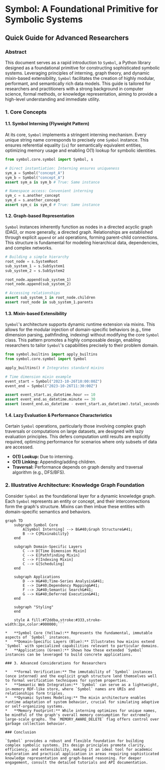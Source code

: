 # Symbol: A Foundational Primitive for Symbolic Systems

## Quick Guide for Advanced Researchers

### Abstract

This document serves as a rapid introduction to `Symbol`, a Python library designed as a foundational primitive for constructing sophisticated symbolic systems. Leveraging principles of interning, graph theory, and dynamic mixin-based extensibility, `Symbol` facilitates the creation of highly modular, performant, and semantically rich data models. This guide is tailored for researchers and practitioners with a strong background in computer science, formal methods, or knowledge representation, aiming to provide a high-level understanding and immediate utility.

### 1. Core Concepts

#### 1.1. Symbol Interning (Flyweight Pattern)

At its core, `Symbol` implements a stringent interning mechanism. Every unique string name corresponds to precisely one `Symbol` instance. This ensures referential equality (`is`) for semantically equivalent entities, optimizing memory usage and enabling O(1) lookup for symbolic identities.

```python
from symbol.core.symbol import Symbol, s

# Direct instantiation: Interning ensures uniqueness
sym_a = Symbol("concept_A")
sym_b = Symbol("concept_A")
assert sym_a is sym_b # True: Same instance

# Namespace access: Convenient interning
sym_c = s.another_concept
sym_d = s.another_concept
assert sym_c is sym_d # True: Same instance
```

#### 1.2. Graph-based Representation

`Symbol` instances inherently function as nodes in a directed acyclic graph (DAG), or more generally, a directed graph. Relationships are established through explicit `append` or `add` operations, forming parent-child connections. This structure is fundamental for modeling hierarchical data, dependencies, and complex networks.

```python
# Building a simple hierarchy
root_node = s.SystemRoot
sub_system_1 = s.SubSystem1
sub_system_2 = s.SubSystem2

root_node.append(sub_system_1)
root_node.append(sub_system_2)

# Accessing relationships
assert sub_system_1 in root_node.children
assert root_node in sub_system_1.parents
```

#### 1.3. Mixin-based Extensibility

`Symbol`'s architecture supports dynamic runtime extension via mixins. This allows for the modular injection of domain-specific behaviors (e.g., time dimension parsing, pathfinding, indexing) without modifying the core `Symbol` class. This pattern promotes a highly composable design, enabling researchers to tailor `Symbol`'s capabilities precisely to their problem domain.

```python
from symbol.builtins import apply_builtins
from symbol.core.symbol import Symbol

apply_builtins() # Integrates standard mixins

# Time dimension mixin example
event_start = Symbol("2023-10-26T10:00:00Z")
event_end = Symbol("2023-10-26T11:30:00Z")

assert event_start.as_datetime.hour == 10
assert event_end.as_datetime.minute == 30
assert (event_end.as_datetime - event_start.as_datetime).total_seconds() == 5400.0 # 1 hour 30 minutes
```

#### 1.4. Lazy Evaluation & Performance Characteristics

Certain `Symbol` operations, particularly those involving complex graph traversals or computations on large datasets, are designed with lazy evaluation principles. This defers computation until results are explicitly required, optimizing performance for scenarios where only subsets of data are accessed.

*   **O(1) Lookup:** Due to interning.
*   **O(1) Linking:** Appending/adding children.
*   **Traversal:** Performance depends on graph density and traversal algorithm (e.g., DFS/BFS).

### 2. Illustrative Architecture: Knowledge Graph Foundation

Consider `Symbol` as the foundational layer for a dynamic knowledge graph. Each `Symbol` represents an entity or concept, and their interconnections form the graph's structure. Mixins can then imbue these entities with domain-specific semantics and behaviors.

```mermaid
graph TD
    subgraph Symbol Core
        A[Symbol Interning] --> B&#40;Graph Structure&#41;
        B --> C{Mixinability}
    end

    subgraph Domain-Specific Layers
        C --> D[Time Dimension Mixin]
        C --> E[Pathfinding Mixin]
        C --> F[Indexing Mixin]
        C --> G[Scheduling]
    end

    subgraph Applications
        D --> H&#40;Time-Series Analysis&#41;
        E --> I&#40;Dependency Mapping&#41;
        F --> J&#40;Semantic Search&#41;
        G --> K&#40;Deferred Execution&#41;
    end

    subgraph "Styling"
    end

    style A fill:#72ddba,stroke:#333,stroke-width:2px,color:#000000;```

*   **Symbol Core (Yellow):** Represents the fundamental, immutable aspects of `Symbol` instances.
*   **Domain-Specific Layers (Blue):** Illustrates how mixins extend `Symbol` with specialized capabilities relevant to particular domains.
*   **Applications (Green):** Shows how these extended `Symbol` instances can be leveraged to build concrete applications.

### 3. Advanced Considerations for Researchers

*   **Formal Verification:** The immutability of `Symbol` instances (once interned) and the explicit graph structure lend themselves well to formal verification techniques for system properties.
*   **Semantic Web Integration:** `Symbol` can serve as a lightweight, in-memory RDF-like store, where `Symbol` names are URIs and relationships form triples.
*   **Dynamic Systems Modeling:** The mixin architecture enables runtime adaptation of system behavior, crucial for simulating adaptive or self-organizing systems.
*   **Memory Footprint:** While interning optimizes for unique names, be mindful of the graph's overall memory consumption for extremely large-scale graphs. The `MEMORY_AWARE_DELETE` flag offers control over garbage collection behavior.

### Conclusion

`Symbol` provides a robust and flexible foundation for building complex symbolic systems. Its design principles promote clarity, efficiency, and extensibility, making it an ideal tool for academic exploration and practical application in areas requiring sophisticated knowledge representation and graph-based reasoning. For deeper engagement, consult the detailed tutorials and API documentation.